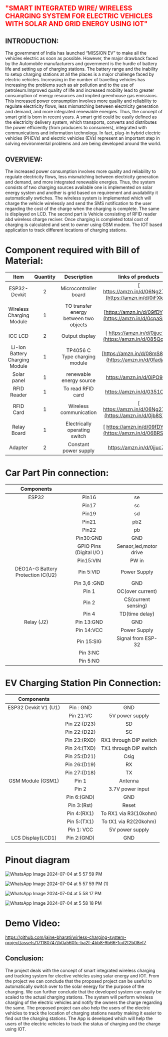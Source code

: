 <h2 style="color: red;">
    "SMART INTEGRATED WIRE/ WIRELESS CHARGING SYSTEM FOR ELECTRIC VEHICLES WITH SOLAR AND GRID ENERGY USING IOT"
</h2>

<h2>INTRODUCTION:</h2>
<p>The government of India has launched “MISSION EV” to make all the vehicles electric as soon as possible. However, the major drawback faced by the Automobile manufacturers and government is the hurdle of battery life and setting up of charging stations. The battery range and the inability to setup charging stations at all the places is a major challenge faced by electric vehicles. Increasing in the number of travelling vehicles has increasing the problems such as air pollution and to the use of petroleum.Improved quality of life and increased mobility lead to greater consumption of energy resources and implied greenhouse gas emissions. This increased power consumption involves more quality and reliability to regulate electricity flows, less mismatching between electricity generation and demand, and more integrated renewable energies. Thus, the concept of smart grid is born in recent years. A smart grid could be easily defined as the electricity delivery system, which transports, converts and distributes the power efficiently (from producers to consumers), integrated with communications and information technology. In fact, plug-in hybrid electric vehicles (PHEVs) and electric vehicles (EVs) represent an important step in solving environmental problems and are being developed around the world.</p>

<h2>OVERVIEW:</h2>
<p>The increased power consumption involves more quality and reliability to regulate electricity flows, less mismatching between electricity generation and demand, and more integrated renewable energies. Thus, the system consists of two charging sources available one is implemented on solar energy system and another is grid based on requirement and availability it automatically swtiches. The wireless system is implemented which will charge the vehicle wirelessly and send the SMS notification to the user regarding the cost of the charge when the charging is complete. The same is displayed on LCD. The second part is Vehicle consisting of RFID reader abd wireless charge reciver. Once charging is completed total cost of charging is calculated and sent to owner using GSM modem. The IOT based application to track different locations of charging stations.</p>


# Component required with Bill of Material:

| Item                              | Quantity    | Description                            |    links of products        | 
| :---:                             | :---:       | :---:                                  | :---:                       |
| ESP32-Devkit                      | 2           | Microcontroller board                  | [ https://amzn.in/d/06Ng27mP](https://amzn.in/d/0iFXkja9) |
| Wireless Charging Module          | 1           | TO transfer energy between two objects | [https://amzn.in/d/09fDYpCs](https://amzn.in/d/0cpaSmdk)  |
| ICC LCD                           | 2           | Output display                         | [ https://amzn.in/d/0jjuc7f8](https://amzn.in/d/085QoUza)  | 
| Li-Ion Battery Charging Module    | 1           | TP4056 C Type charging module          | [https://amzn.in/d/08mS8YMR](https://amzn.in/d/0fadjajC)  | 
| Solar panel                       | 1           | renewable energy source                | [https://amzn.in/d/0iPO9ODt ](https://amzn.in/d/005uP3qb) |
| RFID Reader                       | 1           | To read RFID card                      | [https://amzn.in/d/0351O0Iw ](https://www.amazon.in/dp/B09PZ3NB4Q?ref_=cm_sw_r_cp_ud_dp_31MHW1GD4QEBWAZJZR5X_2) |
| RFID Card                         | 1           | Wireless communication                 | [ https://amzn.in/d/06Ng27mP](https://amzn.in/d/0jb8S7oR) |
| Relay Board                       | 1           | Electrically operating switch          | [ https://amzn.in/d/09fDYpCs](https://amzn.in/d/06BRSXYJ)  |
| Adapter                           | 2           | Constant power supply                  | [ https://amzn.in/d/0jjuc7f8 ](https://www.amazon.in/dp/B0B5V42269?ref_=cm_sw_r_cp_ud_dp_80HH41CQJPGXA3W94H92) | 

#  Car Part Pin connection:

| Components                        |                           |                                      |                             
| :---:                             | :---:                     | :---:                                |
| ESP32                             | Pin16                     | se                                   | 
|                                   | Pin17                     | sc                                   | 
|                                   | Pin19                     | sd                                   |
|                                   | Pin21                     | pb2                                  | 
|                                   | Pin22                     | pb                                   | 
|                                   | Pin30:GND                 | GND                                  | 
|                                   | GPIO Pins (Digital I/O )  | Sensor,led,motor drive               | 
|                                   | Pin15:VIN                 | PW in                                |
| DEO1A-G Battery Protection IC(U2) | Pin 5:VID                 | Power Supply                         | 
|                                   | Pin 3,6 :GND              | GND                                  | 
|                                   | Pin 1                     | OC(over current)                     |
|                                   | Pin 2                     | CS(current sensing)                  | 
|                                   | Pin 4                     | TD(time delay)                       |
| Relay (J2)                        | Pin 13:GND                | GND                                  | 
|                                   | Pin 14:VCC                | Power Supply                         | 
|                                   | Pin 15:SIG                | Signal from ESP-32                   | 
|                                   | Pin 3:NC                  |                                      | 
|                                   | Pin 5:NO                  |                                      |

# EV Charging Station Pin Connection:
| Components                        |                           |                                      |                             
| :---:                             | :---:                     | :---:                                |
| ESP32 Devkit V1 (U1)              | Pin : GND                 | GND                                  | 
|                                   | Pin 21:VC                 | 5V power supply                      | 
|                                   | Pin 22:(D23)              | SD                                   |
|                                   | Pin 22:(D22)              | SC                                   | 
|                                   | Pin 23:(RXD)              | RX1 through DIP switch               | 
|                                   | Pin 24:(TXD)              | TX1 through DIP switch               | 
|                                   | Pin 25:(D21)              | Csig                                 |
|                                   | Pin 26:(D19)              | RX                                   |
|                                   | Pin 27:(D18)              | TX                                   | 
| GSM Module (GSM1)                 | Pin 1                     | Antenna                              | 
|                                   | Pin 2                     | 3.7V power input                     |
|                                   | Pin 6:(GND)               | GND                                  |
|                                   | Pin 3:(Rst)               | Reset                                |
|                                   | Pin 4:(RX1)               | To RX1 via R3(10kohm)                | 
|                                   | Pin 5:(TX1)               | To tX1 via R2(20kohm)                |
|                                   | Pin 1: VCC                | 5V power supply                      | 
| LCS Display(LCD1)                 | Pin 2:(GND)               | GND                                  |

# Pinout diagram
![WhatsApp Image 2024-07-04 at 5 57 59 PM](https://github.com/jaine-bharati/wirless-charging-system-project/assets/171180747/fea8ab8c-b55d-4f03-9d84-259d996d9fad)

![WhatsApp Image 2024-07-04 at 5 57 59 PM (1)](https://github.com/jaine-bharati/wirless-charging-system-project/assets/171180747/06758090-8704-48bf-a9a8-3eb2ffc3f9e8)

![WhatsApp Image 2024-07-04 at 5 58 17 PM](https://github.com/jaine-bharati/wirless-charging-system-project/assets/171180747/d0fbb2bf-36bc-4c24-86f0-5a208a27930d)

![WhatsApp Image 2024-07-04 at 5 58 18 PM](https://github.com/jaine-bharati/wirless-charging-system-project/assets/171180747/28914f19-a899-413d-8c34-a39567c50e4b)


# Demo Video:
https://github.com/jaine-bharati/wirless-charging-system-project/assets/171180747/b0a560fc-ba2f-4bb8-9b66-1cd2f2b08ef7

<h2>Conclusion:</h2>
<p>The project deals with the concept of smart integrated wireless charging and tracking system for elective vehicles using solar energy and IOT. From the project we can conclude that the proposed project can be useful to automatically switch over to the solar energy for the purpose of the charging. We can further conclude that the developed system can easily be scaled to the actual charging stations. The system will perform wireless charging of the electric vehicles and notify the owners the charge regarding the same. The proposed project can also help the users of the electric vehicles to track the location of charging stations nearby making it easier to find out the charging stations. The App is developed which will help the users of the electric vehicles to track the status of charging and the charge using IOT.</p>
